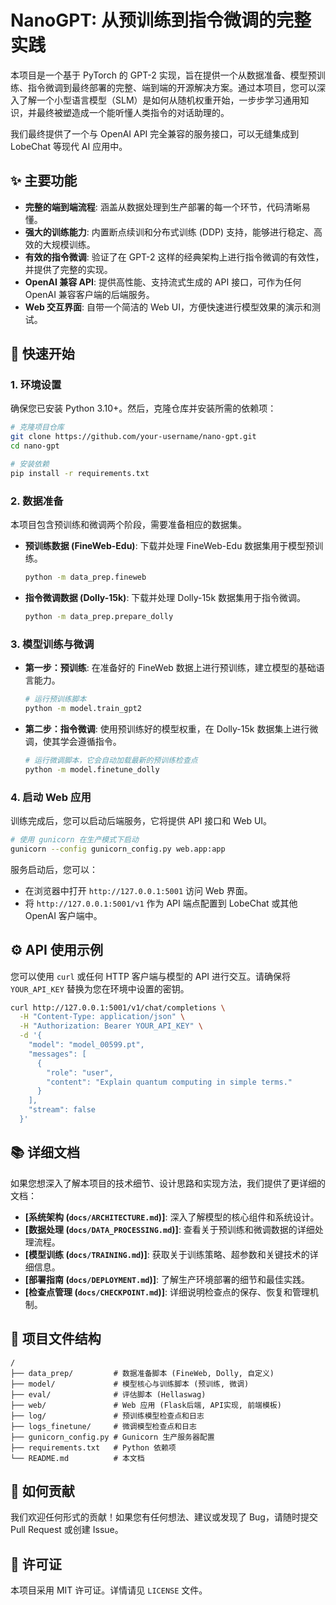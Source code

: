 # NanoGPT: 从预训练到指令微调的完整实践

本项目是一个基于 PyTorch 的 GPT-2 实现，旨在提供一个从数据准备、模型预训练、指令微调到最终部署的完整、端到端的开源解决方案。通过本项目，您可以深入了解一个小型语言模型（SLM）是如何从随机权重开始，一步步学习通用知识，并最终被塑造成一个能听懂人类指令的对话助理的。

我们最终提供了一个与 OpenAI API 完全兼容的服务接口，可以无缝集成到 LobeChat 等现代 AI 应用中。

## ✨ 主要功能

-   **完整的端到端流程**: 涵盖从数据处理到生产部署的每一个环节，代码清晰易懂。
-   **强大的训练能力**: 内置断点续训和分布式训练 (DDP) 支持，能够进行稳定、高效的大规模训练。
-   **有效的指令微调**: 验证了在 GPT-2 这样的经典架构上进行指令微调的有效性，并提供了完整的实现。
-   **OpenAI 兼容 API**: 提供高性能、支持流式生成的 API 接口，可作为任何 OpenAI 兼容客户端的后端服务。
-   **Web 交互界面**: 自带一个简洁的 Web UI，方便快速进行模型效果的演示和测试。

## 🚀 快速开始

### 1. 环境设置

确保您已安装 Python 3.10+。然后，克隆仓库并安装所需的依赖项：

```bash
# 克隆项目仓库
git clone https://github.com/your-username/nano-gpt.git
cd nano-gpt

# 安装依赖
pip install -r requirements.txt
```

### 2. 数据准备

本项目包含预训练和微调两个阶段，需要准备相应的数据集。

-   **预训练数据 (FineWeb-Edu)**: 下载并处理 FineWeb-Edu 数据集用于模型预训练。
    ```bash
    python -m data_prep.fineweb
    ```
-   **指令微调数据 (Dolly-15k)**: 下载并处理 Dolly-15k 数据集用于指令微调。
    ```bash
    python -m data_prep.prepare_dolly
    ```

### 3. 模型训练与微调

-   **第一步：预训练**: 在准备好的 FineWeb 数据上进行预训练，建立模型的基础语言能力。
    ```bash
    # 运行预训练脚本
    python -m model.train_gpt2
    ```
-   **第二步：指令微调**: 使用预训练好的模型权重，在 Dolly-15k 数据集上进行微调，使其学会遵循指令。
    ```bash
    # 运行微调脚本，它会自动加载最新的预训练检查点
    python -m model.finetune_dolly
    ```

### 4. 启动 Web 应用

训练完成后，您可以启动后端服务，它将提供 API 接口和 Web UI。

```bash
# 使用 gunicorn 在生产模式下启动
gunicorn --config gunicorn_config.py web.app:app
```

服务启动后，您可以：
-   在浏览器中打开 `http://127.0.0.1:5001` 访问 Web 界面。
-   将 `http://127.0.0.1:5001/v1` 作为 API 端点配置到 LobeChat 或其他 OpenAI 客户端中。

## ⚙️ API 使用示例

您可以使用 `curl` 或任何 HTTP 客户端与模型的 API 进行交互。请确保将 `YOUR_API_KEY` 替换为您在环境中设置的密钥。

```bash
curl http://127.0.0.1:5001/v1/chat/completions \
  -H "Content-Type: application/json" \
  -H "Authorization: Bearer YOUR_API_KEY" \
  -d '{
    "model": "model_00599.pt",
    "messages": [
      {
        "role": "user",
        "content": "Explain quantum computing in simple terms."
      }
    ],
    "stream": false
  }'
```

## 📚 详细文档

如果您想深入了解本项目的技术细节、设计思路和实现方法，我们提供了更详细的文档：

-   **[系统架构 (`docs/ARCHITECTURE.md`)]**: 深入了解模型的核心组件和系统设计。
-   **[数据处理 (`docs/DATA_PROCESSING.md`)]**: 查看关于预训练和微调数据的详细处理流程。
-   **[模型训练 (`docs/TRAINING.md`)]**: 获取关于训练策略、超参数和关键技术的详细信息。
-   **[部署指南 (`docs/DEPLOYMENT.md`)]**: 了解生产环境部署的细节和最佳实践。
-   **[检查点管理 (`docs/CHECKPOINT.md`)]**: 详细说明检查点的保存、恢复和管理机制。

## 📂 项目文件结构

```
/
├── data_prep/         # 数据准备脚本 (FineWeb, Dolly, 自定义)
├── model/             # 模型核心与训练脚本 (预训练, 微调)
├── eval/              # 评估脚本 (Hellaswag)
├── web/               # Web 应用 (Flask后端, API实现, 前端模板)
├── log/               # 预训练模型检查点和日志
├── logs_finetune/     # 微调模型检查点和日志
├── gunicorn_config.py # Gunicorn 生产服务器配置
├── requirements.txt   # Python 依赖项
└── README.md          # 本文档
```

## 🤝 如何贡献

我们欢迎任何形式的贡献！如果您有任何想法、建议或发现了 Bug，请随时提交 Pull Request 或创建 Issue。

## 📄 许可证

本项目采用 MIT 许可证。详情请见 `LICENSE` 文件。


